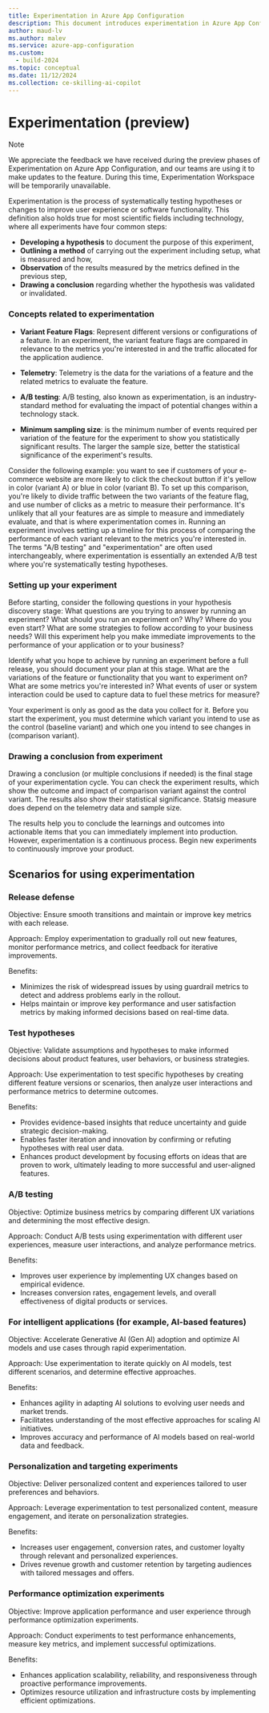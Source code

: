 ```yaml
---
title: Experimentation in Azure App Configuration
description: This document introduces experimentation in Azure App Configuration.
author: maud-lv
ms.author: malev
ms.service: azure-app-configuration
ms.custom:
  - build-2024
ms.topic: conceptual
ms.date: 11/12/2024
ms.collection: ce-skilling-ai-copilot
---
```


# Experimentation (preview)

> [!NOTE]
> We appreciate the feedback we have received during the preview phases of Experimentation on Azure App Configuration, and our teams are using it to make updates to the feature. During this time, Experimentation Workspace will be temporarily unavailable.

Experimentation is the process of systematically testing hypotheses or changes to improve user experience or software functionality. This definition also holds true for most scientific fields including technology, where all experiments have four common steps:

- **Developing a hypothesis** to document the purpose of this experiment,
- **Outlining a method** of carrying out the experiment including setup, what is measured and how,
- **Observation** of the results measured by the metrics defined in the previous step,
- **Drawing a conclusion** regarding whether the hypothesis was validated or invalidated.

### Concepts related to experimentation

- **Variant Feature Flags**: Represent different versions or configurations of a feature. In an experiment, the variant feature flags are compared in relevance to the metrics you're interested in and the traffic allocated for the application audience.

- **Telemetry**: Telemetry is the data for the variations of a feature and the related metrics to evaluate the feature.

- **A/B testing**: A/B testing, also known as experimentation, is an industry-standard method for evaluating the impact of potential changes within a technology stack.

- **Minimum sampling size**: is the minimum number of events required per variation of the feature for the experiment to show you statistically significant results. The larger the sample size, better the statistical significance of the experiment's results.

Consider the following example: you want to see if customers of your e-commerce website are more likely to click the checkout button if it's yellow in color (variant A) or blue in color (variant B). To set up this comparison, you're likely to divide traffic between the two variants of the feature flag, and use number of clicks as a metric to measure their performance. It's unlikely that all your features are as simple to measure and immediately evaluate, and that is where experimentation comes in. Running an experiment involves setting up a timeline for this process of comparing the performance of each variant relevant to the metrics you're interested in. The terms "A/B testing" and "experimentation" are often used interchangeably, where experimentation is essentially an extended A/B test where you're systematically testing hypotheses.

### Setting up your experiment

Before starting, consider the following questions in your hypothesis discovery stage:
What questions are you trying to answer by running an experiment? What should you run an experiment on? Why? Where do you even start? What are some strategies to follow according to your business needs? Will this experiment help you make immediate improvements to the performance of your application or to your business?

Identify what you hope to achieve by running an experiment before a full release, you should document your plan at this stage. What are the variations of the feature or functionality that you want to experiment on? What are some metrics you're interested in? What events of user or system interaction could be used to capture data to fuel these metrics for measure?

Your experiment is only as good as the data you collect for it. Before you start the experiment, you must determine which variant you intend to use as the control (baseline variant) and which one you intend to see changes in (comparison variant).

### Drawing a conclusion from experiment

Drawing a conclusion (or multiple conclusions if needed) is the final stage of your experimentation cycle. You can check the experiment results, which show the outcome and impact of comparison variant against the control variant. The results also show their statistical significance. Statsig measure does depend on the telemetry data and sample size.

The results help you to conclude the learnings and outcomes into actionable items that you can immediately implement into production. However, experimentation is a continuous process. Begin new experiments to continuously improve your product.

## Scenarios for using experimentation

### Release defense

Objective: Ensure smooth transitions and maintain or improve key metrics with each release.

Approach: Employ experimentation to gradually roll out new features, monitor performance metrics, and collect feedback for iterative improvements.

Benefits:

* Minimizes the risk of widespread issues by using guardrail metrics to detect and address problems early in the rollout.
* Helps maintain or improve key performance and user satisfaction metrics by making informed decisions based on real-time data.
 
### Test hypotheses

Objective: Validate assumptions and hypotheses to make informed decisions about product features, user behaviors, or business strategies.

Approach: Use experimentation to test specific hypotheses by creating different feature versions or scenarios, then analyze user interactions and performance metrics to determine outcomes.

Benefits:

* Provides evidence-based insights that reduce uncertainty and guide strategic decision-making.
* Enables faster iteration and innovation by confirming or refuting hypotheses with real user data.
* Enhances product development by focusing efforts on ideas that are proven to work, ultimately leading to more successful and user-aligned features.
  
### A/B testing

Objective: Optimize business metrics by comparing different UX variations and determining the most effective design.

Approach: Conduct A/B tests using experimentation with different user experiences, measure user interactions, and analyze performance metrics.

Benefits:
* Improves user experience by implementing UX changes based on empirical evidence.
* Increases conversion rates, engagement levels, and overall effectiveness of digital products or services.
 
### For intelligent applications (for example, AI-based features)

Objective: Accelerate Generative AI (Gen AI) adoption and optimize AI models and use cases through rapid experimentation.

Approach: Use experimentation to iterate quickly on AI models, test different scenarios, and determine effective approaches.

Benefits:

* Enhances agility in adapting AI solutions to evolving user needs and market trends.
* Facilitates understanding of the most effective approaches for scaling AI initiatives.
* Improves accuracy and performance of AI models based on real-world data and feedback.
 
### Personalization and targeting experiments

Objective: Deliver personalized content and experiences tailored to user preferences and behaviors.

Approach: Leverage experimentation to test personalized content, measure engagement, and iterate on personalization strategies.

Benefits:

* Increases user engagement, conversion rates, and customer loyalty through relevant and personalized experiences.
* Drives revenue growth and customer retention by targeting audiences with tailored messages and offers.
 
### Performance optimization experiments

Objective: Improve application performance and user experience through performance optimization experiments.

Approach: Conduct experiments to test performance enhancements, measure key metrics, and implement successful optimizations.

Benefits:

* Enhances application scalability, reliability, and responsiveness through proactive performance improvements.
* Optimizes resource utilization and infrastructure costs by implementing efficient optimizations.
